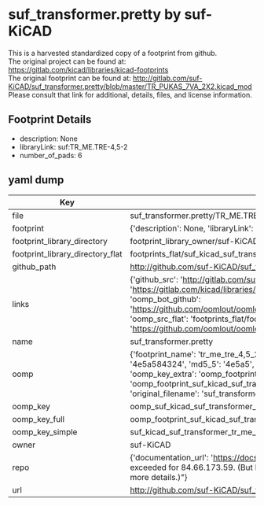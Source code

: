 # suf_transformer.pretty by suf-KiCAD  
This is a harvested standardized copy of a footprint from github.  
The original project can be found at:  
https://gitlab.com/kicad/libraries/kicad-footprints  
The original footprint can be found at:
http://gitlab.com/suf-KiCAD/suf_transformer.pretty/blob/master/TR_PUKAS_7VA_2X2.kicad_mod
Please consult that link for additional, details, files, and license information.  
## Footprint Details
* description: None  
* libraryLink: suf:TR_ME.TRE-4,5-2  
* number_of_pads: 6  
## yaml dump  
| Key | Value |  
| --- | --- |  
| file | suf_transformer.pretty/TR_ME.TRE-4,5-2.kicad_mod |  
| footprint | {'description': None, 'libraryLink': 'suf:TR_ME.TRE-4,5-2', 'number_of_pads': 6} |  
| footprint_library_directory | footprint_library_owner/suf-KiCAD_suf_transformer.pretty |  
| footprint_library_directory_flat | footprints_flat/suf_kicad_suf_transformer_tr_me_tre_4,5_2/working |  
| github_path | http://github.com/suf-KiCAD/suf_transformer.pretty/blob/master/TR_ME.TRE-4,5-2.kicad_mod |  
| links | {'github_src': 'http://gitlab.com/suf-KiCAD/suf_transformer.pretty/blob/master/TR_PUKAS_7VA_2X2.kicad_mod', 'github_src_repo': 'https://gitlab.com/kicad/libraries/kicad-footprints', 'oomp_bot': 'footprints/suf_kicad_suf_transformer_tr_me_tre_4,5_2/working', 'oomp_bot_github': 'https://github.com/oomlout/oomlout_oomp_footprint_bot/tree/main/footprints/suf_kicad_suf_transformer_tr_me_tre_4,5_2/working', 'oomp_src_flat': 'footprints_flat/footprints_flat/suf_kicad_suf_transformer_tr_me_tre_4,5_2/working', 'oomp_src_flat_github': 'https://github.com/oomlout/oomlout_oomp_footprint_src/tree/main/footprints_flat/suf_kicad_suf_transformer_tr_me_tre_4,5_2/working'} |  
| name | suf_transformer.pretty |  
| oomp | {'footprint_name': 'tr_me_tre_4,5_2', 'library_name': 'suf_transformer', 'md5': '4e5a58432431a67b74dfb7b7c50fa34c', 'md5_10': '4e5a584324', 'md5_5': '4e5a5', 'md5_6': '4e5a58', 'oomp_key': 'oomp_suf_kicad_suf_transformer_tr_me_tre_4,5_2', 'oomp_key_extra': 'oomp_footprint_suf_kicad_suf_transformer_tr_me_tre_4,5_2', 'oomp_key_full': 'oomp_footprint_suf_kicad_suf_transformer_tr_me_tre_4,5_2_4e5a58', 'oomp_key_simple': 'suf_kicad_suf_transformer_tr_me_tre_4,5_2', 'original_filename': 'suf_transformer.pretty/TR_ME.TRE-4,5-2.kicad_mod', 'owner_name': 'suf_kicad'} |  
| oomp_key | oomp_suf_kicad_suf_transformer_tr_me_tre_4,5_2 |  
| oomp_key_full | oomp_footprint_suf_kicad_suf_transformer_tr_me_tre_4,5_2 |  
| oomp_key_simple | suf_kicad_suf_transformer_tr_me_tre_4,5_2 |  
| owner | suf-KiCAD |  
| repo | {'documentation_url': 'https://docs.github.com/rest/overview/resources-in-the-rest-api#rate-limiting', 'message': "API rate limit exceeded for 84.66.173.59. (But here's the good news: Authenticated requests get a higher rate limit. Check out the documentation for more details.)"} |  
| url | http://github.com/suf-KiCAD/suf_transformer.pretty |  

